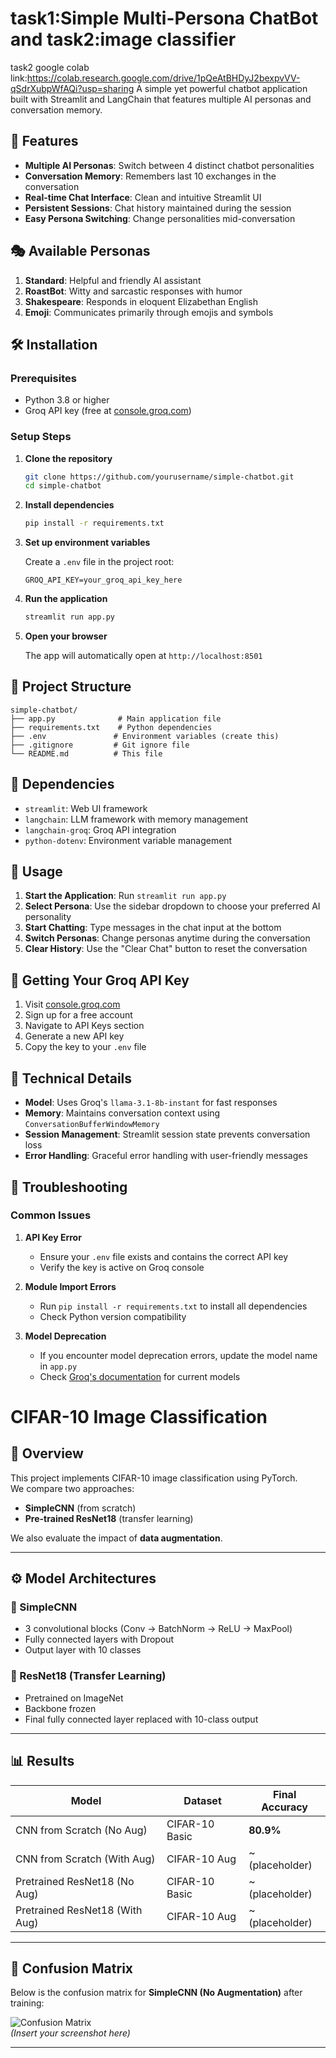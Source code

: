 # task1:Simple Multi-Persona ChatBot and task2:image classifier
task2 google colab link:https://colab.research.google.com/drive/1pQeAtBHDyJ2bexpvVV-qSdrXubpWfAQi?usp=sharing
A simple yet powerful chatbot application built with Streamlit and LangChain that features multiple AI personas and conversation memory.

## 🚀 Features

- **Multiple AI Personas**: Switch between 4 distinct chatbot personalities
- **Conversation Memory**: Remembers last 10 exchanges in the conversation
- **Real-time Chat Interface**: Clean and intuitive Streamlit UI
- **Persistent Sessions**: Chat history maintained during the session
- **Easy Persona Switching**: Change personalities mid-conversation

## 🎭 Available Personas

1. **Standard**: Helpful and friendly AI assistant
2. **RoastBot**: Witty and sarcastic responses with humor
3. **Shakespeare**: Responds in eloquent Elizabethan English
4. **Emoji**: Communicates primarily through emojis and symbols

## 🛠️ Installation

### Prerequisites

- Python 3.8 or higher
- Groq API key (free at [console.groq.com](https://console.groq.com/))

### Setup Steps

1. **Clone the repository**
   ```bash
   git clone https://github.com/yourusername/simple-chatbot.git
   cd simple-chatbot
   ```

2. **Install dependencies**
   ```bash
   pip install -r requirements.txt
   ```

3. **Set up environment variables**
   
   Create a `.env` file in the project root:
   ```env
   GROQ_API_KEY=your_groq_api_key_here
   ```

4. **Run the application**
   ```bash
   streamlit run app.py
   ```

5. **Open your browser**
   
   The app will automatically open at `http://localhost:8501`

## 📁 Project Structure

```
simple-chatbot/
├── app.py              # Main application file
├── requirements.txt    # Python dependencies
├── .env               # Environment variables (create this)
├── .gitignore         # Git ignore file
└── README.md          # This file
```

## 🔧 Dependencies

- `streamlit`: Web UI framework
- `langchain`: LLM framework with memory management
- `langchain-groq`: Groq API integration
- `python-dotenv`: Environment variable management

## 🎯 Usage

1. **Start the Application**: Run `streamlit run app.py`
2. **Select Persona**: Use the sidebar dropdown to choose your preferred AI personality
3. **Start Chatting**: Type messages in the chat input at the bottom
4. **Switch Personas**: Change personas anytime during the conversation
5. **Clear History**: Use the "Clear Chat" button to reset the conversation

## 🔑 Getting Your Groq API Key

1. Visit [console.groq.com](https://console.groq.com/)
2. Sign up for a free account
3. Navigate to API Keys section
4. Generate a new API key
5. Copy the key to your `.env` file

## 🤖 Technical Details

- **Model**: Uses Groq's `llama-3.1-8b-instant` for fast responses
- **Memory**: Maintains conversation context using `ConversationBufferWindowMemory`
- **Session Management**: Streamlit session state prevents conversation loss
- **Error Handling**: Graceful error handling with user-friendly messages

## 🐛 Troubleshooting

### Common Issues

1. **API Key Error**
   - Ensure your `.env` file exists and contains the correct API key
   - Verify the key is active on Groq console

2. **Module Import Errors**
   - Run `pip install -r requirements.txt` to install all dependencies
   - Check Python version compatibility

3. **Model Deprecation**
   - If you encounter model deprecation errors, update the model name in `app.py`
   - Check [Groq's documentation](https://console.groq.com/docs/models) for current models
# CIFAR-10 Image Classification

## 📌 Overview
This project implements CIFAR-10 image classification using PyTorch.  
We compare two approaches:
- **SimpleCNN** (from scratch)
- **Pre-trained ResNet18** (transfer learning)

We also evaluate the impact of **data augmentation**.

---

## ⚙️ Model Architectures

### 🔹 SimpleCNN
- 3 convolutional blocks (Conv → BatchNorm → ReLU → MaxPool)
- Fully connected layers with Dropout
- Output layer with 10 classes

### 🔹 ResNet18 (Transfer Learning)
- Pretrained on ImageNet
- Backbone frozen
- Final fully connected layer replaced with 10-class output

---

## 📊 Results

| Model                          | Dataset        | Final Accuracy |
|--------------------------------|---------------|----------------|
| CNN from Scratch (No Aug)      | CIFAR-10 Basic | **80.9%** |
| CNN from Scratch (With Aug)    | CIFAR-10 Aug   | ~ (placeholder) |
| Pretrained ResNet18 (No Aug)   | CIFAR-10 Basic | ~ (placeholder) |
| Pretrained ResNet18 (With Aug) | CIFAR-10 Aug   | ~ (placeholder) |

---

## 🔎 Confusion Matrix
Below is the confusion matrix for **SimpleCNN (No Augmentation)** after training:

![Confusion Matrix](confusion_matrix.png)  
*(Insert your screenshot here)*

---

